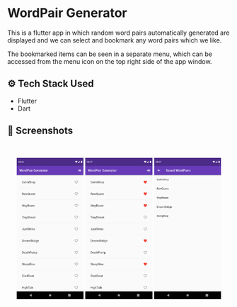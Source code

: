 # WordPair Generator

<p>This is a flutter app in which random word pairs automatically generated are displayed and we can select and bookmark any word pairs which we like.</p>
<p>The bookmarked items can be seen in a separate menu, which can be accessed from the menu icon on the top right side of the app window.</p>

## ⚙ Tech Stack Used

- Flutter
- Dart

## 📸 Screenshots
<br/>
<!-- ![alt text](https://github.com/shikharcodes/wordpair_generator/blob/main/assets/images/s1.png?raw=true) -->
<p align='center'>
	<a href='#'><img src='assets/images/s1.png' alt='App page 1' width='30%' /></a>
  <a href='#'><img src='assets/images/s2.png' alt='App page 1' width='30%' /></a>
  <a href='#'><img src='assets/images/s3.png' alt='App page 1' width='30%' /></a>
</p>
